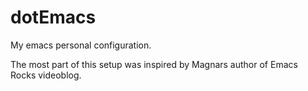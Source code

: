 dotEmacs
========

My emacs personal configuration.

The most part of this setup was inspired by Magnars author of Emacs Rocks videoblog.